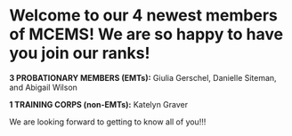 Welcome to our 4 newest members of MCEMS! We are so happy to have you join our ranks!
======================================================================================

**3 PROBATIONARY MEMBERS (EMTs):** Giulia Gerschel, Danielle Siteman, and Abigail Wilson

**1 TRAINING CORPS (non-EMTs):** Katelyn Graver

We are looking forward to getting to know all of you!!!
